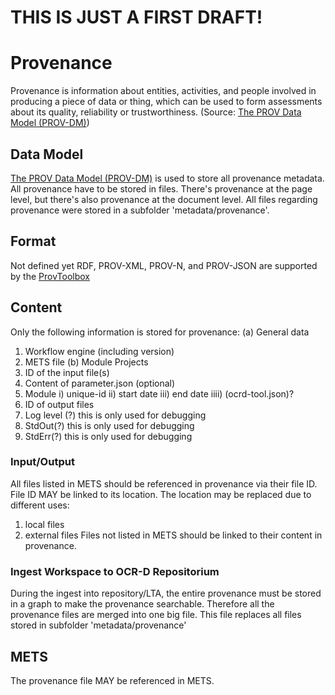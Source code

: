 # THIS IS JUST A FIRST DRAFT!

# Provenance
Provenance is information about entities, activities, and people involved in producing a piece of data or thing, which can be used to form assessments about its quality, reliability or trustworthiness. (Source: [The PROV Data Model (PROV-DM)](https://www.w3.org/TR/prov-dm/))

## Data Model
[The PROV Data Model (PROV-DM)](https://www.w3.org/TR/prov-dm/) is used to store all provenance metadata.
All provenance have to be stored in files. 
There's provenance at the page level, but there's also provenance at the document level.
All files regarding provenance were stored in a subfolder 'metadata/provenance'.

## Format
Not defined yet
RDF, PROV-XML, PROV-N, and PROV-JSON are supported by the [ProvToolbox](https://github.com/lucmoreau/ProvToolbox)

## Content 
Only the following information is stored for provenance:
(a) General data
1. Workflow engine (including version)
2. METS file
(b) Module Projects
1. ID of the input file(s)
2. Content of parameter.json (optional)
3. Module 
  i) unique-id
  ii) start date
  iii) end date
  iiii) (ocrd-tool.json)?
4. ID of output files
5. Log level (?) this is only used for debugging
6. StdOut(?) this is only used for debugging
7. StdErr(?) this is only used for debugging

### Input/Output
All files listed in METS should be referenced in provenance via their file ID.
File ID MAY be linked to its location. The location may be replaced due to 
different uses:
1. local files
2. external files
Files not listed in METS should be linked to their content in provenance.

### Ingest Workspace to OCR-D Repositorium
During the ingest into repository/LTA, the entire provenance must be stored in a graph to make the provenance searchable.
Therefore all the provenance files are merged into one big file.
This file replaces all files stored in subfolder 'metadata/provenance'

## METS
The provenance file MAY be referenced in METS.


